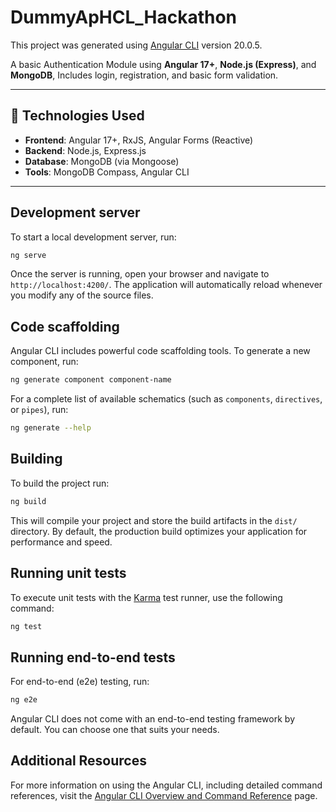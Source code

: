 # DummyApHCL_Hackathon

This project was generated using [Angular CLI](https://github.com/angular/angular-cli) version 20.0.5.


A basic Authentication Module using **Angular 17+**, **Node.js (Express)**, and **MongoDB**, Includes login, registration, and basic form validation.

---

## 🔧 Technologies Used

- **Frontend**: Angular 17+, RxJS, Angular Forms (Reactive)
- **Backend**: Node.js, Express.js
- **Database**: MongoDB (via Mongoose)
- **Tools**: MongoDB Compass, Angular CLI

---

## Development server

To start a local development server, run:

```bash
ng serve
```

Once the server is running, open your browser and navigate to `http://localhost:4200/`. The application will automatically reload whenever you modify any of the source files.

## Code scaffolding

Angular CLI includes powerful code scaffolding tools. To generate a new component, run:

```bash
ng generate component component-name
```

For a complete list of available schematics (such as `components`, `directives`, or `pipes`), run:

```bash
ng generate --help
```

## Building

To build the project run:

```bash
ng build
```

This will compile your project and store the build artifacts in the `dist/` directory. By default, the production build optimizes your application for performance and speed.

## Running unit tests

To execute unit tests with the [Karma](https://karma-runner.github.io) test runner, use the following command:

```bash
ng test
```

## Running end-to-end tests

For end-to-end (e2e) testing, run:

```bash
ng e2e
```

Angular CLI does not come with an end-to-end testing framework by default. You can choose one that suits your needs.

## Additional Resources

For more information on using the Angular CLI, including detailed command references, visit the [Angular CLI Overview and Command Reference](https://angular.dev/tools/cli) page.
